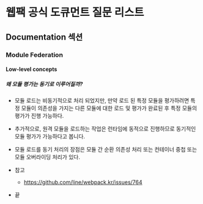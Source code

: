 # 웹팩 공식 도큐먼트 질문 리스트


## Documentation 섹션

### Module Federation
#### Low-level concepts
##### 왜 모듈 평가는 동기로 이루어질까?
 - 모듈 로드는 비동기적으로 처리 되었지만, 만약 로드 된 특정 모듈을 평가하려면 특정 모듈이 의존성을 가지는 다른 모듈에 대한 로드 및 평가가 완료된 후 특정 모듈의 평가가 진행 가능하다.
 - 추가적으로, 원격 모듈을 로드하는 작업은 런타임에 동적으로 진행하므로 동기적인 모듈 평가가 가능하다고 봅니다.
 - 모듈 로드를 동기 처리의 장점은 모듈 간 순환 의존성 처리 또는 컨테이너 중첩 또는 모듈 오버라이딩 처리가 있다.
 - 참고
   -  https://github.com/line/webpack.kr/issues/764

- 끝